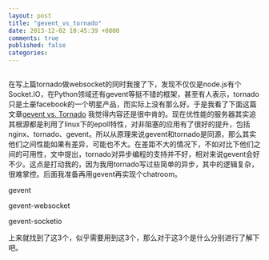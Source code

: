 ```yaml
---
layout: post
title: "gevent_vs_tornado"
date: 2013-12-02 10:45:39 +0800
comments: true
published: false
categories: 
---
```


## 

在写上篇tornado做websocket的同时我搜了下，发现不仅仅是node.js有个Socket.IO，在Python领域还有gevent等挺不错的框架，甚至有人表示，tornado只是土豪facebook的一个明星产品，而实际上没有那么好。于是我看了下面这篇文章[gevent vs. Tornado](http://mmopy.com/gevent-vs-tornado/) 我觉得内容还是很中肯的。现在优性能的服务器其实追其根源都是利用了linux下的epoll特性，对非阻塞的应用有了很好的提升，包括nginx、tornado、gevent。所以从原理来说gevent和tornado是同源，那么其实他们之间性能如果有差异，可能也不大。在差距不大的情况下，不如对比下他们之间的可用性，文中提出，tornado对异步编程的支持并不好，相对来说gevent会好不少。这点是打动我的，因为我用tornado写过些简单的异步，其中的逻辑复杂，很难掌控。后面我准备再用gevent再实现个chatroom。


gevent

gevent-websocket

gevent-socketio

上来就找到了这3个，似乎需要用到这3个，那么对于这3个是什么分别进行了解下吧。


